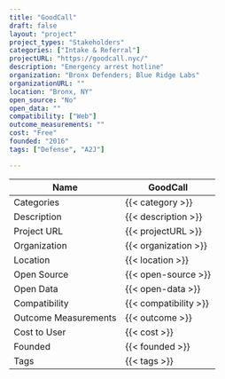 ```yaml
---
title: "GoodCall"
draft: false
layout: "project"
project_types: "Stakeholders"
categories: ["Intake & Referral"]
projectURL: "https://goodcall.nyc/"
description: "Emergency arrest hotline"
organization: "Bronx Defenders; Blue Ridge Labs"
organizationURL: ""
location: "Bronx, NY"
open_source: "No"
open_data: ""
compatibility: ["Web"]
outcome_measurements: ""
cost: "Free"
founded: "2016"
tags: ["Defense", "A2J"]

---
```



Name                    |  GoodCall    
------------------------|----
Categories              | {{< category >}} 
Description             | {{< description >}} 
Project URL             | {{< projectURL >}} 
Organization            | {{< organization >}} 
Location                | {{< location >}} 
Open Source             | {{< open-source >}} 
Open Data               | {{< open-data >}} 
Compatibility           | {{< compatibility >}} 
Outcome Measurements    | {{< outcome >}} 
Cost to User            | {{< cost >}} 
Founded                 | {{< founded >}} 
Tags                    | {{< tags >}} 

